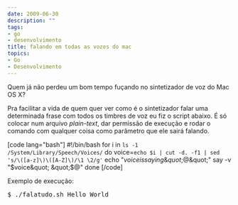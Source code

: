 ```yaml
---
date: 2009-06-30
description: ""
tags:
- go
- desenvolvimento
title: falando em todas as vozes do mac
topics:
- Go
- Desenvolvimento
---
```


Quem já não perdeu um bom tempo fuçando no sintetizador de voz do Mac OS X?

Pra facilitar a vida de quem quer ver como é o sintetizador falar uma determinada frase com todos os timbres de voz eu fiz o script abaixo. É só colocar num arquivo <em>plain-text</em>, dar permissão de execução e rodar o comando com qualquer coisa como parâmetro que ele sairá falando.

[code lang="bash"]
#!/bin/bash
for i in `ls -1 /System/Library/Speech/Voices/`
do
 voice=`echo $i | cut -d. -f1 | sed 's/\([a-z]\)\([A-Z]\)/\1 \2/g'`
 echo &quot;$voice is saying \&quot;$@\&quot;&quot;
 say -v &quot;$voice&quot; &quot;$@&quot;
done
[/code]

Exemplo de execução:
<pre>$ ./falatudo.sh Hello World</pre>
